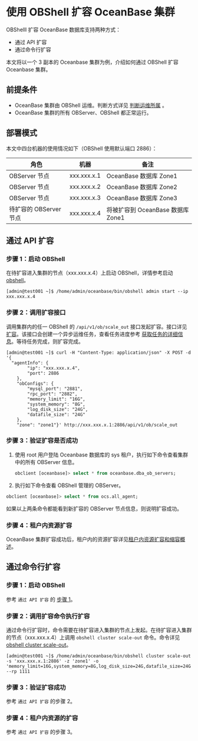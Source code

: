 # 使用 OBShell 扩容 OceanBase 集群

OBShelll 扩容 OceanBase 数据库支持两种方式：

- 通过 API 扩容
- 通过命令行扩容

本文将以一个 3 副本的 Oceanbase 集群为例，介绍如何通过 OBShell 扩容 Oceanbase 集群。

## 前提条件

- OceanBase 集群由 OBShell 运维。判断方式详见 [判断运维所属](300.take-over-non-obshell-deployed-clusters.md) 。
- OceanBase 集群的所有 OBServer、OBShell 都正常运行。

## 部署模式

本文中四台机器的使用情况如下（OBShell 使用默认端口 2886）：

| 角色 | 机器 | 备注 |
| --- | --- | --- |
| OBServer 节点 | xxx.xxx.x.1 | OceanBase 数据库 Zone1 |
| OBServer 节点 | xxx.xxx.x.2 | OceanBase 数据库 Zone2 |
| OBServer 节点 | xxx.xxx.x.3 | OceanBase 数据库 Zone3 |
| 待扩容的 OBServer 节点 | xxx.xxx.x.4 | 将被扩容到 OceanBase 数据库 Zone1 |

## 通过 API 扩容

### 步骤 1：启动 OBShell

在待扩容进入集群的节点（xxx.xxx.x.4）上启动 OBShell，详情参考启动 [obshell](100.start-stop-obshell.md)。

```shell
[admin@test001 ~]$ /home/admin/oceanbase/bin/obshell admin start --ip xxx.xxx.x.4
```

### 步骤 2：调用扩容接口

调用集群内的任一 OBShell 的 `/api/v1/ob/scale_out` 接口发起扩容。接口详见 [扩容](../400.obshell-api-reference/1400.scale-out.md)。该接口会创建一个异步运维任务，查看任务进度参考 [获取任务的详细信息](../400.obshell-api-reference/2000.get-dag-detail.md)。等待任务完成，则扩容完成。

```shell
[admin@test001 ~]$ curl -H "Content-Type: application/json" -X POST -d '{
  "agentInfo": {
        "ip": "xxx.xxx.x.4",
        "port": 2886
    },
    "obConfigs": {
        "mysql_port": "2881",
        "rpc_port": "2882",
        "memory_limit": "16G",
        "system_memory": "8G",
        "log_disk_size": "24G",
        "datafile_size": "24G"
    },
    "zone": "zone1"}' http://xxx.xxx.x.1:2886/api/v1/ob/scale_out
```

### 步骤 3：验证扩容是否成功

1. 使用 root 用户登陆 Oceanbase 数据库的 sys 租户，执行如下命令查看集群中的所有 OBServer 信息。

    ```sql
    obclient [oceanbase]> select * from oceanbase.dba_ob_servers;
    ```

2. 执行如下命令查看 OBShell 管理的 OBServer。

```sql
obclient [oceanbase]> select * from ocs.all_agent;
```

如果以上两条命令都能看到新扩容的 OBServer 节点信息，则说明扩容成功。

### 步骤 4：租户内资源扩容

OceanBase 集群扩容成功后，租户内的资源扩容详见[租户内资源扩容和缩容概述](../../../../700.reference/100.oceanbase-database-concepts/500.distributed-database-objects/100.distributed-database-objects-overview.md)。

## 通过命令行扩容

### 步骤 1：启动 OBShell

参考 `通过 API 扩容` 的 [步骤 1](#步骤-1启动-obshell)。

### 步骤 2：调用扩容命令执行扩容

通过命令行扩容时，命令需要在待扩容进入集群的节点上发起。在待扩容进入集群的节点（xxx.xxx.x.4）上调用 `obshell cluster scale-out` 命令。命令详见 [obshell cluster scale-out](../300.obshell-clients/200.cluster-commands.md)。

```shell
[admin@test001 ~]$ /home/admin/oceanbase/bin/obshell cluster scale-out -s 'xxx.xxx.x.1:2886' -z 'zone1' -o 'memory_limit=16G,system_memory=8G,log_disk_size=24G,datafile_size=24G' --rp 1111
```

### 步骤 3：验证扩容成功

参考 ` 通过 API 扩容 ` 的步骤 2。

### 步骤 4：租户内资源的扩容

参考 ` 通过 API 扩容 ` 的步骤 3。
